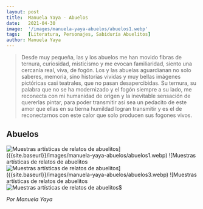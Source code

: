 ```yaml
---
layout: post
title:  Manuela Yaya - Abuelos
date:   2021-04-30
image:  '/images/manuela-yaya-abuelos/abuelos1.webp'
tags:   [Literatura, Personajes, Sabiduría Abuelitos]
author: Manuela Yaya
---
```

>Desde muy pequeña, las y los abuelos me han movido fibras de ternura, curiosidad, misticismo y me evocan familiaridad, siento una cercanía real, viva, de fogón. Los y las abuelas aguardianan no solo saberes, memoria, sino historias vividas y muy bellas imágenes pictóricas casi teatrales, que no pasan desapercibidas. Su ternura, su palabra que no se ha modernizado y el fogón siempre a su lado, me reconecta con mi humanidad de origen y la inevitable sensación de quererlas pintar, para poder transmitir así sea un pedacito de este amor que ellas en su tierna humildad logran transmitir y es el de reconectarnos con este calor que solo producen sus fogones vivos.

## Abuelos

![Muestras artísticas de relatos de abuelitos$]({{site.baseurl}}/images/manuela-yaya-abuelos/abuelos1.webp)
![Muestras artísticas de relatos de abuelitos$]({{site.baseurl}}/images/manuela-yaya-abuelos/abuelos2.webp)
![Muestras artísticas de relatos de abuelitos$]({{site.baseurl}}/images/manuela-yaya-abuelos/abuelos3.webp)
![Muestras artísticas de relatos de abuelitos$]({{site.baseurl}}/images/manuela-yaya-abuelos/abuelos4.webp)
![Muestras artísticas de relatos de abuelitos$]({{site.baseurl}}/images/manuela-yaya-abuelos/abuelos5.webp)

<cite>Por Manuela Yaya</cite>